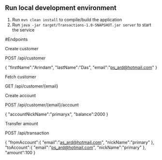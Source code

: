 ## Run local development environment
1. Run `mvn clean install` to compile/build the application
2. Run `java -jar target/Transactions-1.0-SNAPSHOT.jar server` to start the service

#Endpoints

Create customer
 
POST    /api/customer 

{
	"firstName":"Arindam",
	"lastName":"Das",
	"email":"ps_ard@hotmail.com"
}

Fetch customer

GET     /api/customer/{email} 

Create account

POST    /api/customer/{email}/account 

{
	"accountNickName":"primaryx",
	"balance":2000
}


Transfer amount

POST    /api/transaction 

{
	"fromAccount":{
		"email":"as_ard@hotmail.com",
		"nickName":"primary"
	},
	"toAccount":{
		"email":"ps_ard@hotmail.com",
		"nickName":"primary"
	},
	"amount":100
}